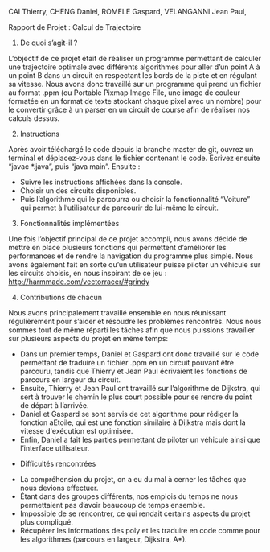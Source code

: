 CAI Thierry,
CHENG Daniel,
ROMELE Gaspard,
VELANGANNI Jean Paul,

Rapport de Projet : Calcul de Trajectoire

1. De quoi s’agit-il ?

L’objectif de ce projet était de réaliser un programme permettant de calculer une trajectoire optimale avec différents algorithmes pour aller d’un point A à un point B dans un circuit en respectant les bords de la piste et en régulant sa vitesse. 
Nous avons donc travaillé sur un programme qui prend un fichier au format .ppm (ou Portable Pixmap Image File, une image de couleur formatée en un format de texte stockant chaque pixel avec un nombre) pour le convertir grâce à un parser en un circuit de course afin de réaliser nos calculs dessus.

2. Instructions

Après avoir téléchargé le code depuis la branche master de git, ouvrez un terminal et déplacez-vous dans le fichier contenant le code. Ecrivez ensuite “javac *.java”, puis “java main”. Ensuite :  
    
- Suivre les instructions affichées dans la console.
- Choisir un des circuits disponibles.
- Puis l’algorithme qui le parcourra ou choisir la fonctionnalité “Voiture” qui permet à l’utilisateur de parcourir de lui-même le circuit.

3. Fonctionnalités implémentées
    
Une fois l’objectif principal de ce projet accompli, nous avons décidé de mettre en place plusieurs fonctions qui permettent d’améliorer les performances et de rendre la navigation du programme plus simple. 
Nous avons également fait en sorte qu’un utilisateur puisse piloter un véhicule sur les circuits choisis, en nous inspirant de ce jeu : http://harmmade.com/vectorracer/#grindy

4.  Contributions de chacun

Nous avons principalement travaillé ensemble en nous réunissant régulièrement pour s’aider et résoudre les problèmes rencontrés. Nous nous sommes tout de même réparti les tâches afin que nous puissions travailler sur plusieurs aspects du projet en même temps: 

- Dans un premier temps, Daniel et Gaspard ont donc travaillé sur le code permettant de traduire un fichier .ppm en un circuit pouvant être parcouru, tandis que Thierry et Jean Paul écrivaient les fonctions de parcours en largeur du circuit.
- Ensuite, Thierry et Jean Paul ont travaillé sur l’algorithme de Dijkstra, qui sert à trouver le chemin le plus court possible pour se rendre du point de départ à l’arrivée. 
- Daniel et Gaspard se sont servis de cet algorithme pour rédiger la fonction aEtoile, qui est une fonction similaire à Dijkstra mais dont la vitesse d'exécution est optimisée.
- Enfin, Daniel a fait les parties permettant de piloter un véhicule ainsi que l’interface utilisateur.   
        
        
* Difficultés rencontrées

- La compréhension du projet, on a eu du mal à cerner les tâches que nous devions effectuer.
- Étant dans des groupes différents, nos emplois du temps ne nous permettaient pas d’avoir beaucoup de temps ensemble.
- Impossible de se rencontrer, ce qui rendait certains aspects du projet plus compliqué.
- Récupérer les informations des poly et les traduire en code comme pour les algorithmes (parcours en largeur, Dijkstra, A*).

